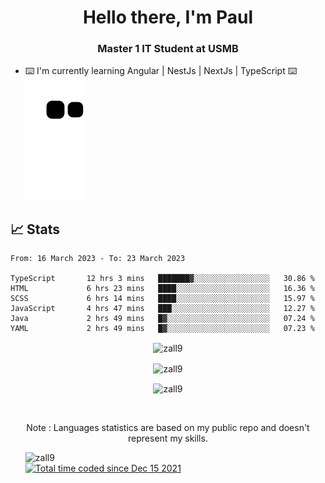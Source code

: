 <h1 align="center">Hello there, I'm Paul</h1> 
<h3 align="center">Master 1 IT Student at USMB </h3>

- ⌨️ I'm currently learning Angular | NestJs | NextJs | TypeScript ⌨️
![Alt text](https://raw.githubusercontent.com/zall9/zall9/output/github-contribution-grid-snake.svg)

## 📈 Stats



<!--START_SECTION:waka-->

```text
From: 16 March 2023 - To: 23 March 2023

TypeScript       12 hrs 3 mins   ███████▓░░░░░░░░░░░░░░░░░   30.86 %
HTML             6 hrs 23 mins   ████░░░░░░░░░░░░░░░░░░░░░   16.36 %
SCSS             6 hrs 14 mins   ████░░░░░░░░░░░░░░░░░░░░░   15.97 %
JavaScript       4 hrs 47 mins   ███░░░░░░░░░░░░░░░░░░░░░░   12.27 %
Java             2 hrs 49 mins   █▓░░░░░░░░░░░░░░░░░░░░░░░   07.24 %
YAML             2 hrs 49 mins   █▓░░░░░░░░░░░░░░░░░░░░░░░   07.23 %
```

<!--END_SECTION:waka-->
<p align="center">
  <img align="center" src="https://github-readme-stats.vercel.app/api?username=zall9&show_icons=true&locale=en&theme=tokyonight " alt="zall9" />
</p>
<p  align="center"><img align="center" src="https://github-readme-streak-stats.herokuapp.com/?user=zall9&theme=tokyonight" alt="zall9" /></p>
<p  align="center"><img align="center" src="https://github-readme-stats.vercel.app/api/top-langs?username=zall9&show_icons=true&locale=en&layout=compact&theme=tokyonight" alt="zall9" /></p>
<br>
<p  align="center">Note : Languages statistics are based on my public repo and doesn't represent my skills.</p>
<p>
  <ul style="list-style-type: none;">
    <li align="left"><img src="https://komarev.com/ghpvc/?username=zall9&label=Profile%20views&color=0e75b6&style=for-the-badge" alt="zall9" /></li>
    <li align="left"> <a href="https://wakatime.com/@7e787948-bc72-4702-af7b-d57420a332e8"><img src="https://wakatime.com/badge/user/7e787948-bc72-4702-af7b-d57420a332e8.svg?style=for-the-badge" alt="Total time coded since Dec 15 2021" /></a> </li>
  </ul>
</p>

